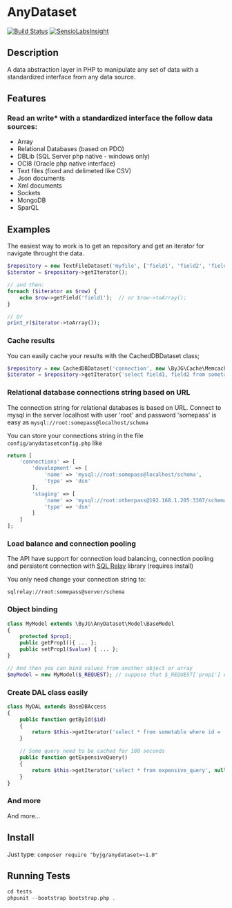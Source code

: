 # AnyDataset
[![Build Status](https://travis-ci.org/byjg/anydataset.svg?branch=master)](https://travis-ci.org/byjg/anydataset)
[![SensioLabsInsight](https://insight.sensiolabs.com/projects/159bc0fe-42dd-4022-a3a2-67e871491d6c/mini.png)](https://insight.sensiolabs.com/projects/159bc0fe-42dd-4022-a3a2-67e871491d6c)

## Description

A data abstraction layer in PHP to manipulate any set of data with a standardized interface from any data source.

## Features

### Read an write* with a standardized interface the follow data sources:
* Array
* Relational Databases (based on PDO)
* DBLib (SQL Server php native - windows only)
* OCI8 (Oracle php native interface)
* Text files (fixed and delimeted like CSV)
* Json documents
* Xml documents
* Sockets
* MongoDB
* SparQL

## Examples

The easiest way to work is to get an repository and get an iterator for navigate throught the data.

```php
$repository = new TextFileDataset('myfile', ['field1', 'field2', 'field3'], TextFileDataset::CSVFILE);
$iterator = $repository->getIterator();

// and then:
foreach ($iterator as $row) {
    echo $row->getField('field1');  // or $row->toArray();
}

// Or 
print_r($iterator->toArray());
```

### Cache results

You can easily cache your results with the CachedDBDataset class;

```php
$repository = new CachedDBDataset('connection', new \ByJG\Cache\MemcachedEngine());
$iterator = $repository->getIterator('select field1, field2 from sometable', 120); // cache for 2 minutes
```

### Relational database connections string based on URL

The connection string for relational databases is based on URL. Connect to mysql in the server localhost with user 'root'
and password 'somepass' is easy as `mysql://root:somepass@localhost/schema`

You can store your connections string in the file `config/anydatasetconfig.php` like 

```php
return [
    'connections' => [
        'development' => [
            'name' => 'mysql://root:somepass@localhost/schema',
            'type' => 'dsn'
        ],
        'staging' => [
            'name' => 'mysql://root:otherpass@192.168.1.205:3307/schema',
            'type' => 'dsn'
        ]
    ]
];
```

### Load balance and connection pooling 

The API have support for connection load balancing, connection pooling and persistent connection with 
[SQL Relay](http://sqlrelay.sourceforge.net/) library (requires install)

You only need change your connection string to:

```
sqlrelay://root:somepass@server/schema
```

### Object binding

```php
class MyModel extends \ByJG\AnyDataset\Model\BaseModel
{
    protected $prop1;
    public getProp1(){ ... };
    public setProp1($value) { ... };
}

// And then you can bind values from another object or array
$myModel = new MyModel($_REQUEST); // suppose that $_REQUEST['prop1'] exists
```

### Create DAL class easily
   
```php
class MyDAL extends BaseDBAccess
{
    public function getById($id)
    {
        return $this->getIterator('select * from sometable where id = :id', [ 'id' => $id ]);
    }

    // Some query need to be cached for 180 seconds
    public function getExpensiveQuery()
    {
        return $this->getIterator('select * from expensive_query', null, 180);
    }
}
```

### And more

And more...


## Install

Just type: `composer require "byjg/anydataset=~1.0"`

## Running Tests

```php
cd tests
phpunit --bootstrap bootstrap.php .
```